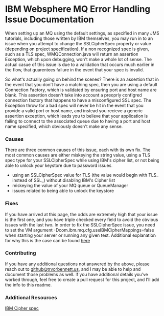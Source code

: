 # IBM Websphere MQ Error Handling Issue Documentation

When setting up an MQ using the default settings, as specified in many JMS tutorials, including those written by IBM themselves, you may run in to an issue when you attempt to change the SSLCipherSpec property or value (depending on project specification). If a non recognized spec is given, such as a TLS spec, WMQConnection.java will return an assertion Exception, which upon debugging, won't make a whole lot of sense. The actual casue of this issue is due to a validation that occurs much earlier in the flow, that guarentees failure in the event that your spec is invalid.

So what's actually going on behind the scenes? There is an assertion that in the event that you don't have a matching spec, then you are using a default Connection Factory, which is validated by ensuring port and host name are blank. This assertion doesn't take into account a preoprly configred connection factory that happens to have a misconfigured SSL spec. The Exception throw for a bad spec will never be hit in the event that you provide a valid port or host name, and instead you recieve a generic assertion exception, which leads you to believe that your application is failing to connect to the associated queue due to having a port and host name specified, which obviously doesn't make any sense.

### Causes

There are three common causes of this issue, each with tis own fix.
The most common causes are either miskeying the string value, using a TLS spec type for your SSLCipherSpec while using IBM's cipher list, or not being able to unlock your keystore due to password issues.

* using an SSLCipherSpec value for TLS (the value would begin with TLS_ instead of SSL_) without disabling IBM's Cipher list
* miskeying the value of your MQ queue or QueueManager
* issues related to being able to unlock the keystore

### Fixes

If you have arrived at this page, the odds are extremely high that your issue is the first one, and you have triple checked every field to avoid the obvious issues with the last two. In order to fix the SSLCipherSpec issue, you need to set the VM argument  -Dcom.ibm.mq.cfg.useIBMCipherMappings=false when starting your server or running any given test. Additional explanation for why this is the case can be found [here](https://developer.ibm.com/answers/questions/178651/what-tls-ciphersuites-are-supported-when-connectin.html)

### Contributing

If you have any additional questions not answered by the above, please reach out to github@trvorbennett.us, and I may be able to help and document those problems as well. If you have additional details you've worked through, feel free to create a pull request for this project, and I'll add the info to this readme.

### Additional Resources

[IBM Cipher spec](https://www.ibm.com/support/knowledgecenter/en/SSEQTJ_8.5.5/com.ibm.websphere.ihs.doc/ihs/rihs_ciphspec.html)

